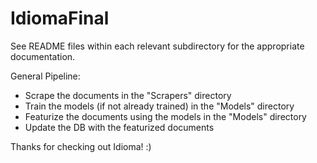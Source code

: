 # IdiomaFinal
See README files within each relevant subdirectory for the appropriate documentation.

General Pipeline:
 - Scrape the documents in the "Scrapers" directory
 - Train the models (if not already trained) in the "Models" directory
 - Featurize the documents using the models in the "Models" directory
 - Update the DB with the featurized documents

Thanks for checking out Idioma! :)  